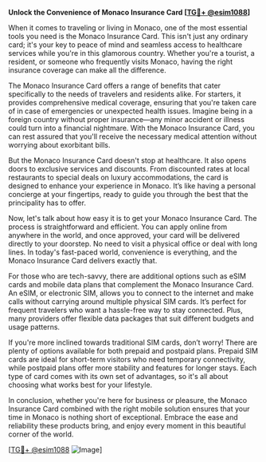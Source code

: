 **Unlock the Convenience of Monaco Insurance Card [[TG💪+ @esim1088](https://t.me/s/esim1088)]**

When it comes to traveling or living in Monaco, one of the most essential tools you need is the Monaco Insurance Card. This isn't just any ordinary card; it's your key to peace of mind and seamless access to healthcare services while you're in this glamorous country. Whether you're a tourist, a resident, or someone who frequently visits Monaco, having the right insurance coverage can make all the difference.

The Monaco Insurance Card offers a range of benefits that cater specifically to the needs of travelers and residents alike. For starters, it provides comprehensive medical coverage, ensuring that you're taken care of in case of emergencies or unexpected health issues. Imagine being in a foreign country without proper insurance—any minor accident or illness could turn into a financial nightmare. With the Monaco Insurance Card, you can rest assured that you'll receive the necessary medical attention without worrying about exorbitant bills.

But the Monaco Insurance Card doesn't stop at healthcare. It also opens doors to exclusive services and discounts. From discounted rates at local restaurants to special deals on luxury accommodations, the card is designed to enhance your experience in Monaco. It’s like having a personal concierge at your fingertips, ready to guide you through the best that the principality has to offer.

Now, let's talk about how easy it is to get your Monaco Insurance Card. The process is straightforward and efficient. You can apply online from anywhere in the world, and once approved, your card will be delivered directly to your doorstep. No need to visit a physical office or deal with long lines. In today's fast-paced world, convenience is everything, and the Monaco Insurance Card delivers exactly that.

For those who are tech-savvy, there are additional options such as eSIM cards and mobile data plans that complement the Monaco Insurance Card. An eSIM, or electronic SIM, allows you to connect to the internet and make calls without carrying around multiple physical SIM cards. It’s perfect for frequent travelers who want a hassle-free way to stay connected. Plus, many providers offer flexible data packages that suit different budgets and usage patterns.

If you're more inclined towards traditional SIM cards, don’t worry! There are plenty of options available for both prepaid and postpaid plans. Prepaid SIM cards are ideal for short-term visitors who need temporary connectivity, while postpaid plans offer more stability and features for longer stays. Each type of card comes with its own set of advantages, so it's all about choosing what works best for your lifestyle.

In conclusion, whether you're here for business or pleasure, the Monaco Insurance Card combined with the right mobile solution ensures that your time in Monaco is nothing short of exceptional. Embrace the ease and reliability these products bring, and enjoy every moment in this beautiful corner of the world.

[[TG💪+ @esim1088](https://t.me/s/esim1088) ![Image](https://i.postimg.cc/Y0z9fWf4/image.png)]